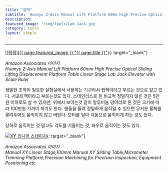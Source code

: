 ```yaml
---
title: "랩잭"
subtitle: 'Huanyu Z-Axis Manual Lift Platform 60mm High Precise Optical Sliding Lifting Displacement Platform Table Linear Stage Lab Jack Elevator with Scale Ruler'
description:
featured_image: '/img/tools/Lab Jack.jpg'
category: tools
layout: simple
---
```


***

[![랩잭]({{ page.featured_image }} "{{ page.title }}")](https://amzn.to/3x62W1Q){: target="_blank"}

*Amazon Associates 이미지*<br>
*Huanyu Z-Axis Manual Lift Platform 60mm High Precise Optical Sliding Lifting Displacement Platform Table Linear Stage Lab Jack Elevator with Scale Ruler*

정밀한 조작이 필요한 실험실에서 사용하는 기구라서 랩잭이라고 부르는 것으로 알고 있다. 서포트잭이라고 부르는것도 있다. 스테인리스로 된 비교적 정밀하지 않은 것은 5만원 이하로도 살 수 있지만, 위에서 보이는것 같이 알루미늄 덩어리로 된 것은 크기에 따라 100만원 가까이 하기도 한다. 핸들을 돌려 정밀하게 움직일 수 있으면 무거운 물체를 올려두어도 움직이지 않고 버틴다. 모터를 달아 자동으로 움직이게 하는 것도 있다.

상하로 움직이는 것 말고도 각도를 기울이는 것, 좌우로 움직이는 것도 있다.

[![XY 리니어 스테이지](//ws-na.amazon-adsystem.com/widgets/q?_encoding=UTF8&ASIN=B07RFR65CY&Format=_SL500_&ID=AsinImage&MarketPlace=US&ServiceVersion=20070822&WS=1&tag=mobilea068c33-20&language=en_US "스텝 드릴 비트")](https://amzn.to/3xgEaMX){: target="_blank"}

*Amazon Associates 이미지*<br>
*Manual XY Linear Stage,100mm Manual XY Sliding Table,Micrometer Trimming Platform,Precision Machining,for Precision Inspection, Equipment Positioning etc*

